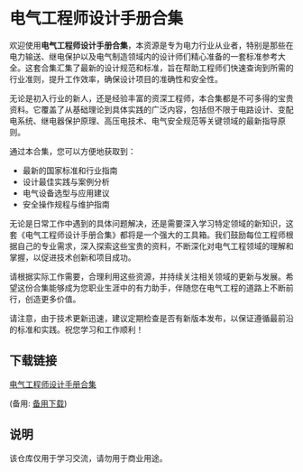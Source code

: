 # 电气工程师设计手册合集

欢迎使用**电气工程师设计手册合集**，本资源是专为电力行业从业者，特别是那些在电力输送、继电保护以及电气制造领域内的设计师们精心准备的一套标准参考大全。这套合集汇集了最新的设计规范和标准，旨在帮助工程师们快速查询到所需的行业准则，提升工作效率，确保设计项目的准确性和安全性。

无论是初入行业的新人，还是经验丰富的资深工程师，本合集都是不可多得的宝贵资料。它覆盖了从基础理论到具体实践的广泛内容，包括但不限于电路设计、变配电系统、继电器保护原理、高压电技术、电气安全规范等关键领域的最新指导原则。

通过本合集，您可以方便地获取到：
- 最新的国家标准和行业指南
- 设计最佳实践与案例分析
- 电气设备选型与应用建议
- 安全操作规程与维护指南

无论是日常工作中遇到的具体问题解决，还是需要深入学习特定领域的新知识，这套《电气工程师设计手册合集》都将是一个强大的工具箱。我们鼓励每位工程师根据自己的专业需求，深入探索这些宝贵的资料，不断深化对电气工程领域的理解和掌握，以促进技术创新和项目成功。

请根据实际工作需要，合理利用这些资源，并持续关注相关领域的更新与发展。希望这份合集能够成为您职业生涯中的有力助手，伴随您在电气工程的道路上不断前行，创造更多价值。

请注意，由于技术更新迅速，建议定期检查是否有新版本发布，以保证遵循最前沿的标准和实践。祝您学习和工作顺利！

## 下载链接
[电气工程师设计手册合集](https://pan.quark.cn/s/7447ed07c947) 

(备用: [备用下载](https://pan.baidu.com/s/1Gr2SHC0GGvMgTSa8wFm2Jw?pwd=1234))

## 说明

该仓库仅用于学习交流，请勿用于商业用途。
